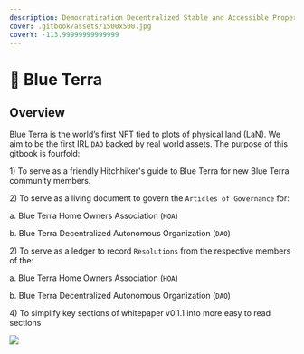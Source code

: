 ```yaml
---
description: Democratization Decentralized Stable and Accessible Property Rights.
cover: .gitbook/assets/1500x500.jpg
coverY: -113.99999999999999
---
```


# 🌊 Blue Terra

## Overview&#x20;

Blue Terra is the world’s first NFT tied to plots of physical land (LaN). We aim to be the first IRL `DAO` backed by real world assets. The purpose of this gitbook is fourfold:

1\) To serve as a friendly Hitchhiker's guide to Blue Terra for new Blue Terra community members.

2\) To serve as a living document to govern the `Articles of Governance` for:

&#x20;    a. Blue Terra Home Owners Association (`HOA`)&#x20;

&#x20;    b. Blue Terra Decentralized Autonomous Organization (`DAO`)&#x20;

2\) To serve as a ledger to record `Resolutions` from the respective members of the:

&#x20;    a. Blue Terra Home Owners Association (`HOA`)&#x20;

&#x20;    b. Blue Terra Decentralized Autonomous Organization (`DAO`)&#x20;

4\) To simplify key sections of whitepaper v0.1.1 into more easy to read sections



![](.gitbook/assets/Conch\_Walk.gif)
